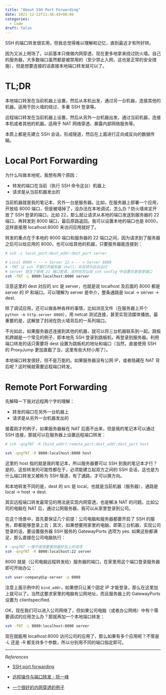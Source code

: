 ```yaml
---
title: "About SSH Port Forwarding"
date: 2021-12-22T11:36:49+08:00
categories:
  - Code
draft: false
---
```


SSH 的端口转发很实用，但我总觉得难以理解和记忆，直到最近才有所好转。

因为又派上用场了。以前基本只做做内网穿透，现在更多地拿来绕过防火墙。自己的服务器，大多数端口虽然都是被禁用的（至少禁止入网，这也是正常的安全措施），但是想要连接的话直接本地端口转发就可以了。

# TL;DR

本地端口转发在当前机器上设置，然后从本机出发，通过另一台机器，连接其他的机器。适用于防火墙的绕过、多重 SSH 登录等。

远程端口转发在当前机器上设置，然后从另外一台机器出发，通过当前机器，连接本机或者其他的机器。适用于 NAT 网络穿透、暴露内部网络服务等。

本质上都是先建立 SSH 会话，形成隧道，然后在上面进行正向或反向的数据传输。

# Local Port Forwarding

为什么叫做本地呢，我想有两个原因：

- 转发的端口在当前（执行 SSH 命令这台）机器上
- 请求是从当前机器发出的

当前机器就是我的笔记本，另外一台是服务器。比如，在服务器上部署一个应用，开放给 8000 端口，但是被墙掉了，没办法在本地调试，怎么办？防火墙肯定开放了 SSH 登录的端口，比如 22，那么就让请求从本地的端口发送到服务器的 22 端口，再转发到 8000 端口，最后原路返回。我可以设置本地的端口也是 8000，这样直接用 localhost:8000 来访问应用就好了。

转发的重点在于本地的 8000 端口和服务器的 22 端口之间，因为请求到了服务器之后可以给应用的 8000，也可以给其他的机器，只要服务器能连接到：

```bash
# ssh -L local_port:dest_addr:dest_port server

# Local 8000 < -- > Server 22 < -- > Server 8000
# -fNT 让 ssh 不要打开服务器 shell，并且转为后台运行
# server 隐含了使用 22 端口登录，当然也可以在 ssh config 中设置任意登录端口
ssh -fNT -L 8000:localhost:8000 server
```

注意这里的 dest 对应的 src 是 server，也就是说 localhost 及后面的 8000 都是 server 的 IP 和端口。可以理解为 server 是中介，整条通路是 local -> server -> dest.

除了调试应用，还可以做各种各样的事情，比如浏览文件（在服务器上开个 `python -m http.server 8080`），用 netcat 测试连接，甚至实现流媒体播放。最重要的是，这解放了封闭在防火墙背后的一系列端口。

不光如此，如果服务器还连接到其他的机器，就可以将三台机器联系到一起。跳板机跨越是一个常见的例子，即本地先 SSH 登录到跳板机，再登录到服务器。利用端口转发的话只需要将 dest 设置为跳板机的地址和端口（当然，直接使用 SSH 的 ProxyJump 更加直截了当，这里有些大材小用了）。

本地端口转发很好，但不是万能的。如果服务器没有公网 IP，或者隐藏在 NAT 背后呢？这时候就需要远程端口转发。

# Remote Port Forwarding

先解释一下我对远程两个字的理解：

- 转发的端口在另外一台机器上
- 请求是从另外一台机器发出的

接着刚才的例子，如果服务器躲在 NAT 后面不出来，但是我的笔记本可以通过 SSH 连接，那就可以在服务器上设置远程端口转发：

```bash
# ssh -qngfNT -R [bind_addr]:remote_port:dest_addr:dest_port host

ssh -qngfNT -R 8000:localhost:8000 host
```

这里的 host 指的就是我的笔记本，所以服务器要可以 SSH 到我的笔记本才行？是的，这些转发的可能性都在于，必须能建立起双方之间的 SSH 会话，这也是为什么端口转发又被称为 SSH 隧道，有了通路，才可以换方向。

和本地转发不同的是，dest 的 src 是 local，也就是当前机器（服务器），通路是 local -> host -> dest.

其实远程端口转发最常见的用法是实现内网穿透，也是解决 NAT 的问题。比如公司的电脑在 NAT 后，通过公网服务器，我可以从家里登录到公司。

在这个场景中，首先要保证几个前提：公司电脑和服务器都要开启了 SSH 的服务，即都能够登录上去；其次，如果想要用家里的电脑，即第三台机器，实现公司登录的话，要设置服务器 SSH 服务的 GatewayPorts 选项为 yes. 如果这些都满足，那么直接在公司电脑执行：

```bash
# -qngfNT 一堆不是很重要但最好加上的选项
ssh -qngfNT -R 8000:localhost:22 server
```

8000 就是（公司电脑远程转发给）服务器的端口，在家里用这个端口登录服务器即可开始办公：

```bash
ssh user-company@ip-server -p 8000
```

注意上面示例中的 `bind_addr`，如果想只让某个固定 IP 才能登录，那么在这里加上就可以了。当然这要求家里的电脑有公网地址，而且服务器上的 GatewayPorts 设置为 clientspecified.

OK，现在我们可以进入公司网络了，但如果公司电脑（或者办公网络）中有个需要调试的应用怎么办？那就再加一个本地端口转发：

```bash
ssh -fNT -L 8000:localhost:8000 server
```

现在就能用 localhost:8000 访问公司的应用了，那么如果有多个应用呢？不管是 -L 还是 -R 都支持多个参数，所以分别用不同的端口指定即可。

---

*References*

- [SSH port forwarding](https://www.ssh.com/academy/ssh/tunneling/example)

- [远程操作与端口转发 - 阮一峰](http://www.ruanyifeng.com/blog/2011/12/ssh_port_forwarding.html)
- [一个很好的内网穿透的例子](http://arondight.me/2016/02/17/%E4%BD%BF%E7%94%A8SSH%E5%8F%8D%E5%90%91%E9%9A%A7%E9%81%93%E8%BF%9B%E8%A1%8C%E5%86%85%E7%BD%91%E7%A9%BF%E9%80%8F/)
